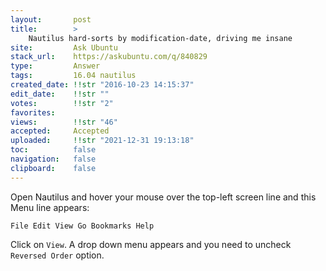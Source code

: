 ```yaml
---
layout:       post
title:        >
    Nautilus hard-sorts by modification-date, driving me insane
site:         Ask Ubuntu
stack_url:    https://askubuntu.com/q/840829
type:         Answer
tags:         16.04 nautilus
created_date: !!str "2016-10-23 14:15:37"
edit_date:    !!str ""
votes:        !!str "2"
favorites:    
views:        !!str "46"
accepted:     Accepted
uploaded:     !!str "2021-12-31 19:13:18"
toc:          false
navigation:   false
clipboard:    false
---
```


Open Nautilus and hover your mouse over the top-left screen line and this Menu line appears:

`File Edit View Go Bookmarks Help`

Click on `View`. A drop down menu appears and you need to uncheck `Reversed Order` option.
